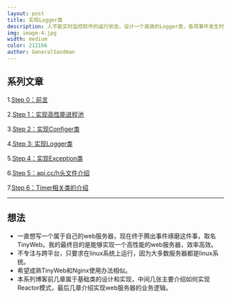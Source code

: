 ```yaml
---
layout: post
title: 实现Logger类
description: 人不能实时监控软件的运行状态，设计一个高效的Logger类，各项事件发生时记录必要的信息，在系统发生崩溃时，方便系统管理员分析原因。同时，还应该增加缓存机制，避免cpu时间浪费在等待日志记录。
img: image-4.jpg
width: medium
color: 212166
author: GeneralSandman
---
```



## 系列文章
1.[Step 0：前言]()

2.[Step 1：实现高性能进程池]()

3.[Step 2：实现Configer类]()

4.[Step 3: 实现Logger类]()

5.[Step 4：实现Exception类]()

6.[Step 5：api.cc/h头文件介绍]()

7.[Step 6：Timer相关类的介绍]()

---------


## 想法
- 一直想写一个属于自己的web服务器，现在终于腾出事件琢磨这件事，取名TinyWeb。我的最终目的是能够实现一个高性能的web服务器，效率高效。
- 不专注与跨平台，只要求在linux系统上运行，因为大多数服务器都是linux系统。
- 希望成熟TinyWeb和Nginx使用办法相似。
- 本系列博客前几章属于基础类的设计和实现，中间几张主要介绍如何实现Reactor模式，最后几章介绍实现web服务器的业务逻辑。

